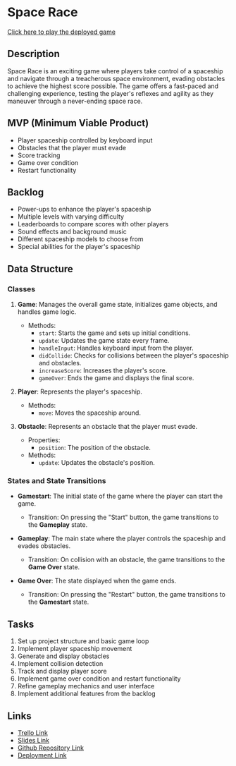 # Space Race

[Click here to play the deployed game](#https://sophiaziesch.github.io/Space-Race/)

## Description

Space Race is an exciting game where players take control of a spaceship and navigate through a treacherous space environment, evading obstacles to achieve the highest score possible. The game offers a fast-paced and challenging experience, testing the player's reflexes and agility as they maneuver through a never-ending space race.

## MVP (Minimum Viable Product)

- Player spaceship controlled by keyboard input
- Obstacles that the player must evade
- Score tracking
- Game over condition
- Restart functionality

## Backlog

- Power-ups to enhance the player's spaceship
- Multiple levels with varying difficulty
- Leaderboards to compare scores with other players
- Sound effects and background music
- Different spaceship models to choose from
- Special abilities for the player's spaceship

## Data Structure

### Classes

1. **Game**: Manages the overall game state, initializes game objects, and handles game logic.

   - Methods:
     - `start`: Starts the game and sets up initial conditions.
     - `update`: Updates the game state every frame.
     - `handleInput`: Handles keyboard input from the player.
     - `didCollide`: Checks for collisions between the player's spaceship and obstacles.
     - `increaseScore`: Increases the player's score.
     - `gameOver`: Ends the game and displays the final score.

2. **Player**: Represents the player's spaceship.

   - Methods:
     - `move`: Moves the spaceship around.

3. **Obstacle**: Represents an obstacle that the player must evade.
   - Properties:
     - `position`: The position of the obstacle.
   - Methods:
     - `update`: Updates the obstacle's position.

### States and State Transitions

- **Gamestart**: The initial state of the game where the player can start the game.

  - Transition: On pressing the "Start" button, the game transitions to the **Gameplay** state.

- **Gameplay**: The main state where the player controls the spaceship and evades obstacles.

  - Transition: On collision with an obstacle, the game transitions to the **Game Over** state.

- **Game Over**: The state displayed when the game ends.
  - Transition: On pressing the "Restart" button, the game transitions to the **Gamestart** state.

## Tasks

1. Set up project structure and basic game loop
2. Implement player spaceship movement
3. Generate and display obstacles
4. Implement collision detection
5. Track and display player score
6. Implement game over condition and restart functionality
7. Refine gameplay mechanics and user interface
8. Implement additional features from the backlog

## Links

- [Trello Link](#)
- [Slides Link](#)
- [Github Repository Link](#)
- [Deployment Link](#)
